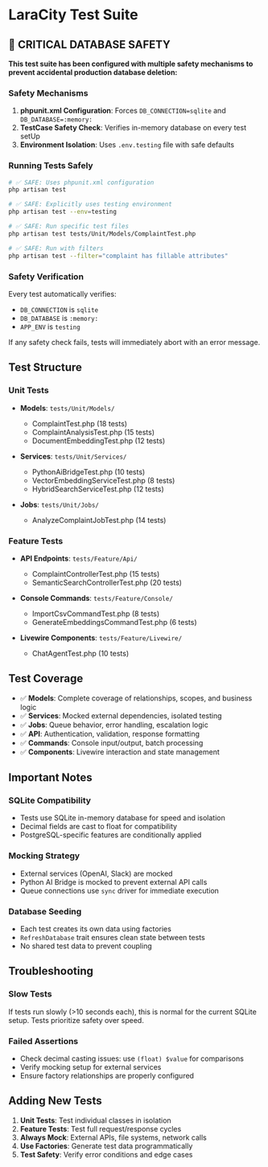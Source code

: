 # LaraCity Test Suite

## 🚨 CRITICAL DATABASE SAFETY

**This test suite has been configured with multiple safety mechanisms to prevent accidental production database deletion:**

### Safety Mechanisms

1. **phpunit.xml Configuration**: Forces `DB_CONNECTION=sqlite` and `DB_DATABASE=:memory:`
2. **TestCase Safety Check**: Verifies in-memory database on every test setUp
3. **Environment Isolation**: Uses `.env.testing` file with safe defaults

### Running Tests Safely

```bash
# ✅ SAFE: Uses phpunit.xml configuration
php artisan test

# ✅ SAFE: Explicitly uses testing environment  
php artisan test --env=testing

# ✅ SAFE: Run specific test files
php artisan test tests/Unit/Models/ComplaintTest.php

# ✅ SAFE: Run with filters
php artisan test --filter="complaint has fillable attributes"
```

### Safety Verification

Every test automatically verifies:
- `DB_CONNECTION` is `sqlite`
- `DB_DATABASE` is `:memory:`
- `APP_ENV` is `testing`

If any safety check fails, tests will immediately abort with an error message.

## Test Structure

### Unit Tests
- **Models**: `tests/Unit/Models/`
  - ComplaintTest.php (18 tests)
  - ComplaintAnalysisTest.php (15 tests) 
  - DocumentEmbeddingTest.php (12 tests)

- **Services**: `tests/Unit/Services/`
  - PythonAiBridgeTest.php (10 tests)
  - VectorEmbeddingServiceTest.php (8 tests)
  - HybridSearchServiceTest.php (12 tests)

- **Jobs**: `tests/Unit/Jobs/`
  - AnalyzeComplaintJobTest.php (14 tests)

### Feature Tests
- **API Endpoints**: `tests/Feature/Api/`
  - ComplaintControllerTest.php (15 tests)
  - SemanticSearchControllerTest.php (20 tests)

- **Console Commands**: `tests/Feature/Console/`
  - ImportCsvCommandTest.php (8 tests)
  - GenerateEmbeddingsCommandTest.php (6 tests)

- **Livewire Components**: `tests/Feature/Livewire/`
  - ChatAgentTest.php (10 tests)

## Test Coverage

- ✅ **Models**: Complete coverage of relationships, scopes, and business logic
- ✅ **Services**: Mocked external dependencies, isolated testing
- ✅ **Jobs**: Queue behavior, error handling, escalation logic
- ✅ **API**: Authentication, validation, response formatting
- ✅ **Commands**: Console input/output, batch processing
- ✅ **Components**: Livewire interaction and state management

## Important Notes

### SQLite Compatibility
- Tests use SQLite in-memory database for speed and isolation
- Decimal fields are cast to float for compatibility
- PostgreSQL-specific features are conditionally applied

### Mocking Strategy
- External services (OpenAI, Slack) are mocked
- Python AI Bridge is mocked to prevent external API calls
- Queue connections use `sync` driver for immediate execution

### Database Seeding
- Each test creates its own data using factories
- `RefreshDatabase` trait ensures clean state between tests
- No shared test data to prevent coupling

## Troubleshooting

### Slow Tests
If tests run slowly (>10 seconds each), this is normal for the current SQLite setup. Tests prioritize safety over speed.

### Failed Assertions
- Check decimal casting issues: use `(float) $value` for comparisons
- Verify mocking setup for external services
- Ensure factory relationships are properly configured

## Adding New Tests

1. **Unit Tests**: Test individual classes in isolation
2. **Feature Tests**: Test full request/response cycles
3. **Always Mock**: External APIs, file systems, network calls
4. **Use Factories**: Generate test data programmatically
5. **Test Safety**: Verify error conditions and edge cases